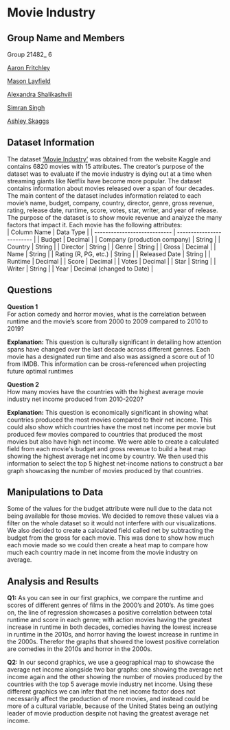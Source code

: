 # Movie Industry

## Group Name and Members

Group 21482_ 6

[Aaron Fritchley](https://github.com/aafritch/MIST-4610_GP2)

[Mason Layfield](https://github.com/MasontLayfield/Tableau-Group-Project-MIST4610)

[Alexandra Shalikashvili](https://github.com/als94377/4610_project-2)

[Simran Singh](https://github.com/simranhk/MIST4610-Project-2)

[Ashley Skaggs](https://github.com/skaggsashley1/4610_Project2)

## Dataset Information 

The dataset [‘Movie Industry’](https://www.kaggle.com/datasets/danielgrijalvas/movies) was obtained from the website Kaggle and contains 6820 movies with 15 attributes. The creator’s purpose of the dataset was to evaluate if the movie industry is dying out at a time when streaming giants like Netflix have become more popular. The dataset contains information about movies released over a span of four decades. The main content of the dataset includes information related to each movie’s name, budget, company, country, director, genre, gross revenue, rating, release date, runtime, score, votes, star, writer, and year of release. The purpose of the dataset is to show movie revenue and analyze the many factors that impact it. Each movie has the following attributes: <br />
| Column Name                  | Data Type                 |
| ---------------------------- | ------------------------- |
| Budget                       | Decimal                   |
| Company (production company) | String                    |
| Country                      | String                    |
| Director                     | String                    |
| Genre                        | String                    |
| Gross                        | Decimal                   |
| Name                         | String                    |
| Rating (R, PG, etc.)         | String                    |
| Released Date                | String                    |
| Runtime                      | Decimal                   |
| Score                        | Decimal                   |
| Votes                        | Decimal                   |
| Star                         | String                    |
| Writer                       | String                    |
| Year                         | Decimal (changed to Date) |

## Questions

**Question 1**<br />
For action comedy and horror movies, what is the correlation between runtime and the movie’s score from 2000 to 2009 compared to 2010 to 2019? <br />

**Explanation:** This question is culturally significant in detailing how attention spans have changed over the last decade across different genres. Each movie has a designated run time and also was assigned a score out of 10 from IMDB. This information can be cross-referenced when projecting future optimal runtimes<br />

**Question 2**<br />
How many movies have the countries with the highest average movie industry net income produced from 2010-2020? <br />

**Explanation:** This question is economically significant in showing what countries produced the most movies compared to their net income. This could also show which countries have the most net income per movie but produced few movies compared to countries that produced the most movies but also have high net income. We were able to create a calculated field from each movie's budget and gross revenue to build a heat map showing the highest average net income by country. We then used this information to select the top 5 highest net-income nations to construct a bar graph showcasing the number of movies produced by that countries. <br />


## Manipulations to Data
Some of the values for the budget attribute were null due to the data not being available for those movies. We decided to remove these values via a filter on the whole dataset so it would not interfere with our visualizations. We also decided to create a calculated field called net by subtracting the budget from the gross for each movie. This was done to show how much each movie made so we could then create a heat map to compare how much each country made in net income from the movie industry on average. <br />


## Analysis and Results
**Q1:** As you can see in our first graphics, we compare the runtime and scores of different genres of films in the 2000’s and 2010’s. As time goes on, the line of regression showcases a positive correlation between total runtime and score in each genre; with action movies having the greatest increase in runtime in both decades, comedies having the lowest increase in runtime in the 2010s, and horror having the lowest increase in runtime in the 2000s. Therefor the graphs that showed the lowest positive correlation are comedies in the 2010s and horror in the 2000s. <br />

**Q2:** In our second graphics, we use a geographical map to showcase the average net income alongside two bar graphs: one showing the average net income again and the other showing the number of movies produced by the countries with the top 5 average movie industry net income. Using these different graphics we can infer that the net income factor does not necessarily affect the production of more movies, and instead could be more of a cultural variable, because of the United States being an outlying leader of movie production despite not having the greatest average net income. <br />
